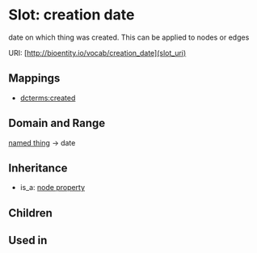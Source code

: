 # Slot: creation date


date on which thing was created. This can be applied to nodes or edges

URI: [http://bioentity.io/vocab/creation_date](slot_uri)
## Mappings

 * [dcterms:created](http://purl.obolibrary.org/obo/dcterms_created)
## Domain and Range

[named thing](NamedThing.md) -> date
## Inheritance

 *  is_a: [node property](node_property.md)
## Children

## Used in

